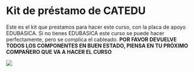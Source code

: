 
# Kit de préstamo de CATEDU

Este es el kit que prestamos para hacer este curso, con la placa de apoyo EDUBASICA. 
Si no tienes EDUBASICA este curso se puede hacer perfectamente, pero se complica el cableado.
**POR FAVOR DEVUELVE TODOS LOS COMPONENTES EN BUEN ESTADO, PIENSA EN TU PRÓXIMO COMPAÑERO QUE VA A HACER EL CURSO**

![](https://docs.google.com/drawings/d/e/2PACX-1vQVIxvi5FTuctpq0TsWRStvQgXsDJp4_VnF_yiwXfTt6lGxn6RNdxcdwIOCJZpUBdeK6fS5qpCmSvoR/pub?w=960&amp;h=720)
